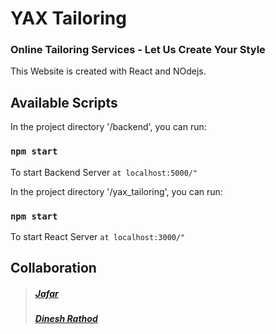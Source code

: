 # YAX Tailoring
### Online Tailoring Services - Let Us Create Your Style
This Website is created with React and NOdejs.


## Available Scripts 

In the project directory '/backend', you can run:
### `npm start`
To start Backend Server `at localhost:5000/"`


In the project directory '/yax_tailoring', you can run:
### `npm start`
To start React Server `at localhost:3000/"`


## Collaboration
>#####  [Jafar](https://github.com/jafar-b)
>##### [Dinesh Rathod](https://github.com/codewithdinesh)
